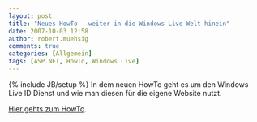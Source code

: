 ```yaml
---
layout: post
title: "Neues HowTo - weiter in die Windows Live Welt hinein"
date: 2007-10-03 12:58
author: robert.muehsig
comments: true
categories: [Allgemein]
tags: [ASP.NET, HowTo, Windows Live]
---
```

{% include JB/setup %}
In dem neuen HowTo geht es um den Windows Live ID Dienst und wie man diesen für die eigene Website nutzt.

<a href="{{BASE_PATH}}/artikel/howto-windows-live-id-web-authentication-grundlagen-installation">Hier gehts zum HowTo</a>.
